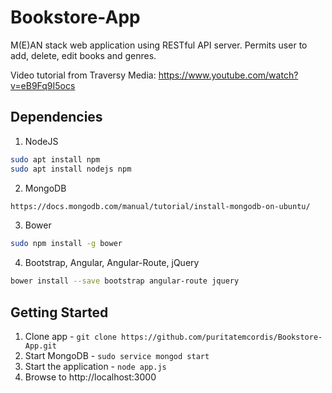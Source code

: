 # Bookstore-App
M(E)AN stack web application using RESTful API server. Permits user to add, delete, edit books and genres.

Video tutorial from Traversy Media: https://www.youtube.com/watch?v=eB9Fq9I5ocs


## Dependencies
1. NodeJS
```Bash
sudo apt install npm	
sudo apt install nodejs npm
```
2. MongoDB
```Bash
https://docs.mongodb.com/manual/tutorial/install-mongodb-on-ubuntu/
```
3. Bower
```Bash
sudo npm install -g bower
```
4. Bootstrap, Angular, Angular-Route, jQuery
```Bash
bower install --save bootstrap angular-route jquery
```

## Getting Started
1. Clone app - `git clone https://github.com/puritatemcordis/Bookstore-App.git`
2. Start MongoDB - `sudo service mongod start`
3. Start the application - `node app.js`
4. Browse to http://localhost:3000
